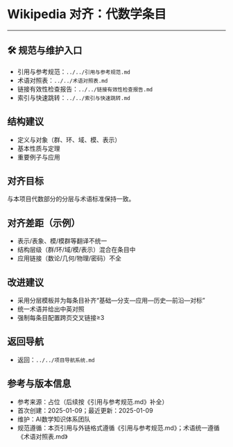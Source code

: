 # Wikipedia 对齐：代数学条目

---

## 🛠️ 规范与维护入口

- 引用与参考规范：`../../引用与参考规范.md`
- 术语对照表：`../../术语对照表.md`
- 链接有效性检查报告：`../../链接有效性检查报告.md`
- 索引与快速跳转：`../../索引与快速跳转.md`

## 结构建议

- 定义与对象（群、环、域、模、表示）
- 基本性质与定理
- 重要例子与应用

## 对齐目标

与本项目代数部分的分层与术语标准保持一致。

## 对齐差距（示例）

- 表示/表象、模/模群等翻译不统一
- 结构层级（群/环/域/模/表示）混合在条目中
- 应用链接（数论/几何/物理/密码）不全

## 改进建议

- 采用分层模板并为每条目补齐“基础—分支—应用—历史—前沿—对标”
- 统一术语并给出中英对照
- 强制每条目配置跨页交叉链接≥3

## 返回导航

- 返回：`../../项目导航系统.md`

## 参考与版本信息

- 参考来源：占位（后续按《引用与参考规范.md》补全）
- 首次创建：2025-01-09；最近更新：2025-01-09
- 维护：AI数学知识体系团队
- 规范遵循：本页引用与外链格式遵循《引用与参考规范.md》；术语统一遵循《术语对照表.md》
